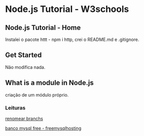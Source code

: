 # Node.js Tutorial - W3schools

## Node.js Tutorial - Home

Instalei o pacote httt - npm i http, crei o README.md e .gitignore.

## Get Started
Não modifica nada.

## What is a module in Node.js

criação de um módulo próprio.


### Leituras

[renomear branchs](https://stackoverflow.com/questions/30590083/how-do-i-rename-both-a-git-local-and-remote-branch-name)

[banco mysql free - freemysqlhosting](https://www.freemysqlhosting.net/account/)


